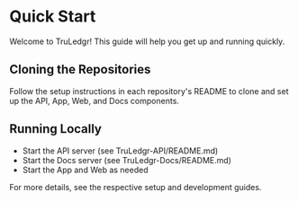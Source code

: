 # Quick Start

Welcome to TruLedgr! This guide will help you get up and running quickly.

## Cloning the Repositories

Follow the setup instructions in each repository's README to clone and set up the API, App, Web, and Docs components.

## Running Locally

- Start the API server (see TruLedgr-API/README.md)
- Start the Docs server (see TruLedgr-Docs/README.md)
- Start the App and Web as needed

For more details, see the respective setup and development guides.
